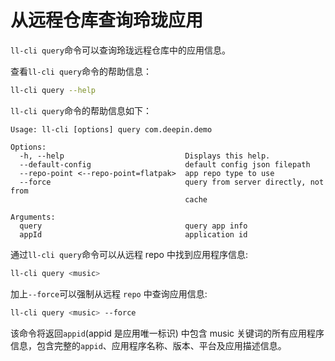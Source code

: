 # 从远程仓库查询玲珑应用

`ll-cli query`命令可以查询玲珑远程仓库中的应用信息。

查看`ll-cli query`命令的帮助信息：

```bash
ll-cli query --help
```

`ll-cli query`命令的帮助信息如下：

```text
Usage: ll-cli [options] query com.deepin.demo

Options:
  -h, --help                           Displays this help.
  --default-config                     default config json filepath
  --repo-point <--repo-point=flatpak>  app repo type to use
  --force                              query from server directly, not from
                                       cache

Arguments:
  query                                query app info
  appId                                application id
```

通过`ll-cli query`命令可以从远程 repo 中找到应用程序信息:

```bash
ll-cli query <music>
```

加上`--force`可以强制从远程 `repo` 中查询应用信息:

```bash
ll-cli query <music> --force
```

该命令将返回`appid`(appid 是应用唯一标识) 中包含 music 关键词的所有应用程序信息，包含完整的`appid`、应用程序名称、版本、平台及应用描述信息。
